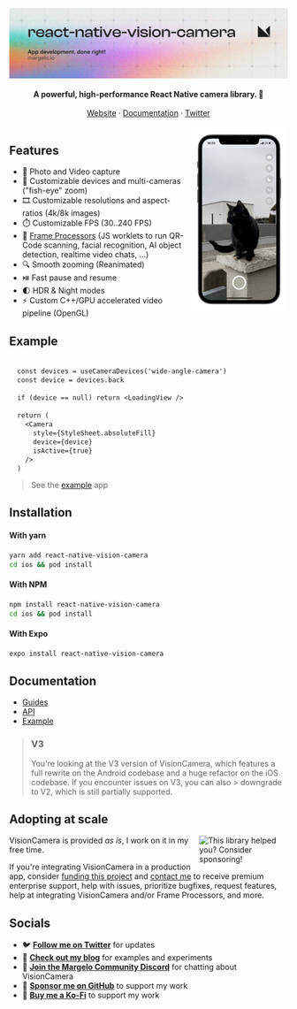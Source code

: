 <a href="https://margelo.io">
  <picture>
    <source media="(prefers-color-scheme: dark)" srcset="./docs/static/img/banner-dark.png" />
    <source media="(prefers-color-scheme: light)" srcset="./docs/static/img/banner-light.png" />
    <img alt="VisionCamera" src="./docs/static/img/banner-light.png" />
  </picture>
</a>
<div >
  <br />
<div align="center">

<div align="center"><strong>A powerful, high-performance React Native camera library. 📸</strong></div>
<br />
<div align="center">
<a href="https://www.react-native-vision-camera.com/">Website</a> 
<span> · </span>
<a href="https://www.react-native-vision-camera.com/docs/guides">Documentation</a> 
<span> · </span>
<a href="https://twitter.com/mrousavy">Twitter</a>
</div>

<br />

</div>



  <img align="right" width="35%" src="docs/static/img/example.png">


## Features

* 📸 Photo and Video capture
* 📱 Customizable devices and multi-cameras ("fish-eye" zoom)
* 🎞️ Customizable resolutions and aspect-ratios (4k/8k images)
* ⏱️ Customizable FPS (30..240 FPS)
* 🧩 [Frame Processors](https://react-native-vision-camera.com/docs/guides/frame-processors) (JS worklets to run QR-Code scanning, facial recognition, AI object detection, realtime video chats, ...)
* 🔍 Smooth zooming (Reanimated)
* ⏯️ Fast pause and resume
* 🌓 HDR & Night modes
* ⚡ Custom C++/GPU accelerated video pipeline (OpenGL)


## Example

```tsx

  const devices = useCameraDevices('wide-angle-camera')
  const device = devices.back

  if (device == null) return <LoadingView />

  return (
    <Camera
      style={StyleSheet.absoluteFill}
      device={device}
      isActive={true}
    />
  )

```

> See the [example](./example/) app


## Installation

#### With yarn

```sh
yarn add react-native-vision-camera
cd ios && pod install
```

#### With NPM

```sh
npm install react-native-vision-camera
cd ios && pod install
```

#### With Expo

```sh
expo install react-native-vision-camera
```


## Documentation

* [Guides](https://react-native-vision-camera.com/docs/guides)
* [API](https://react-native-vision-camera.com/docs/api)
* [Example](./example/)

> ### V3
>
> You're looking at the V3 version of VisionCamera, which features a full rewrite on the Android codebase and a huge refactor on the iOS codebase. If you encounter issues on V3, you can also > downgrade to V2, which is still partially supported.

## Adopting at scale

<a href="https://github.com/sponsors/mrousavy">
  <img align="right" width="160" alt="This library helped you? Consider sponsoring!" src=".github/funding-octocat.svg">
</a>

VisionCamera is provided _as is_, I work on it in my free time.

If you're integrating VisionCamera in a production app, consider [funding this project](https://github.com/sponsors/mrousavy) and <a href="mailto:me@mrousavy.com?subject=Adopting VisionCamera at scale">contact me</a> to receive premium enterprise support, help with issues, prioritize bugfixes, request features, help at integrating VisionCamera and/or Frame Processors, and more.


## Socials

* 🐦 [**Follow me on Twitter**](https://twitter.com/mrousavy) for updates
* 📝 [**Check out my blog**](https://mrousavy.com/blog) for examples and experiments
* 💬 [**Join the Margelo Community Discord**](https://discord.gg/6CSHz2qAvA) for chatting about VisionCamera
* 💖 [**Sponsor me on GitHub**](https://github.com/sponsors/mrousavy) to support my work
* 🍪 [**Buy me a Ko-Fi**](https://ko-fi.com/mrousavy) to support my work
